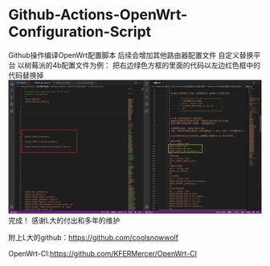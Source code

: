 # Github-Actions-OpenWrt-Configuration-Script
Github操作编译OpenWrt配置脚本
后续会增加其他路由器配置文件
自定义替换平台
以树莓派的4b配置文件为例：
把右边绿色方框的里面的代码以左边红色框中的代码替换掉
![Image text](https://github.com/PIN-ZH/Github-Actions-OpenWrt-Configuration-Script/raw/master/%E5%9B%BE%E6%96%87.jpg)
完成！
感谢L大的付出和多年的维护

附上L大的github：https://github.com/coolsnowwolf

OpenWrt-CI:https://github.com/KFERMercer/OpenWrt-CI
